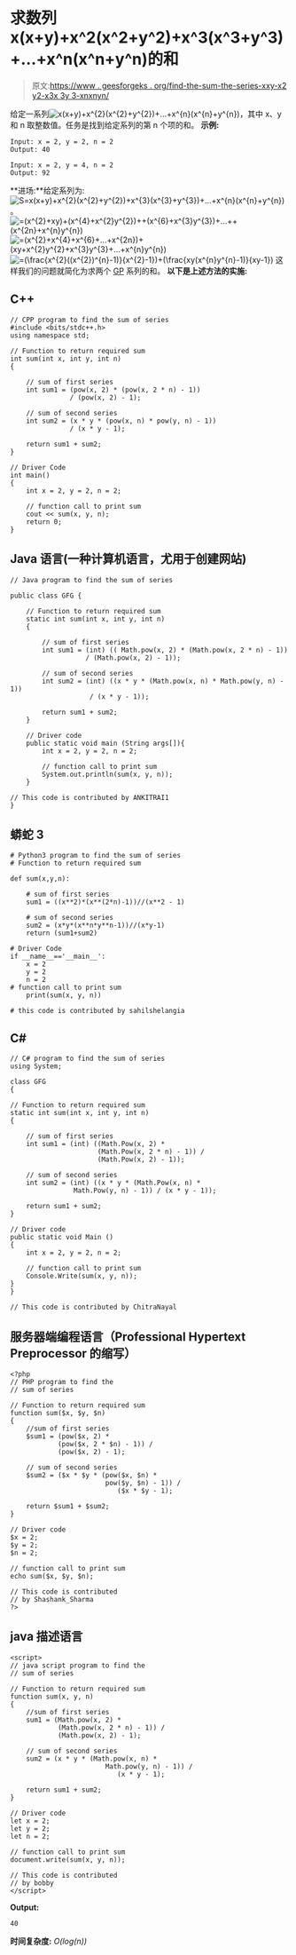 # 求数列 x(x+y)+x^2(x^2+y^2)+x^3(x^3+y^3)+…+x^n(x^n+y^n)的和

> 原文:[https://www . geesforgeks . org/find-the-sum-the-series-xxy-x2 y2-x3x 3y 3-xnxnyn/](https://www.geeksforgeeks.org/find-the-sum-of-the-series-xxy-x2x2y2-x3x3y3-xnxnyn/)

给定一系列![x(x+y)+x^{2}(x^{2}+y^{2})+...+x^{n}(x^{n}+y^{n})  ](img/190a0345170a7e2aaa557b2c75185d7e.png "Rendered by QuickLaTeX.com")，其中 x、y 和 n 取整数值。任务是找到给定系列的第 n 个项的和。
**示例:**

```
Input: x = 2, y = 2, n = 2
Output: 40

Input: x = 2, y = 4, n = 2
Output: 92
```

**进场:**给定系列为:
![S=x(x+y)+x^{2}(x^{2}+y^{2})+x^{3}(x^{3}+y^{3})+...+x^{n}(x^{n}+y^{n})  ](img/9b55864cad6cc9efdefd9005a8f4f511.png "Rendered by QuickLaTeX.com")。
![=(x^{2}+xy)+(x^{4}+x^{2}y^{2})++(x^{6}+x^{3}y^{3})+...++(x^{2n}+x^{n}y^{n})  ](img/912a7d740faa870b41f9113c8edb6688.png "Rendered by QuickLaTeX.com")
![=(x^{2}+x^{4}+x^{6}+...+x^{2n})+(xy+x^{2}y^{2}+x^{3}y^{3}+...+x^{n}y^{n})  ](img/536a433c1dca6828c0e6ad866b55eb13.png "Rendered by QuickLaTeX.com")
![=(\frac{x^{2}((x^{2})^{n}-1)}{x^{2}-1})+(\frac{xy(x^{n}y^{n}-1)}{xy-1})  ](img/85699eb0a4a75916dae15eafd5cd53e0.png "Rendered by QuickLaTeX.com")
这样我们的问题就简化为求两个 [GP](https://www.geeksforgeeks.org/progressions-ap-gp-hp-and-practice-problems/) 系列的和。
**以下是上述方法的实施:**

## C++

```
// CPP program to find the sum of series
#include <bits/stdc++.h>
using namespace std;

// Function to return required sum
int sum(int x, int y, int n)
{

    // sum of first series
    int sum1 = (pow(x, 2) * (pow(x, 2 * n) - 1))
               / (pow(x, 2) - 1);

    // sum of second series
    int sum2 = (x * y * (pow(x, n) * pow(y, n) - 1))
               / (x * y - 1);

    return sum1 + sum2;
}

// Driver Code
int main()
{
    int x = 2, y = 2, n = 2;

    // function call to print sum
    cout << sum(x, y, n);
    return 0;
}
```

## Java 语言(一种计算机语言，尤用于创建网站)

```
// Java program to find the sum of series

public class GFG {

    // Function to return required sum
    static int sum(int x, int y, int n)
    {

        // sum of first series
        int sum1 = (int) (( Math.pow(x, 2) * (Math.pow(x, 2 * n) - 1))
                   / (Math.pow(x, 2) - 1));

        // sum of second series
        int sum2 = (int) ((x * y * (Math.pow(x, n) * Math.pow(y, n) - 1))
                    / (x * y - 1));

        return sum1 + sum2;
    }

    // Driver code
    public static void main (String args[]){
        int x = 2, y = 2, n = 2;

        // function call to print sum
        System.out.println(sum(x, y, n));
    }

// This code is contributed by ANKITRAI1
}
```

## 蟒蛇 3

```
# Python3 program to find the sum of series
# Function to return required sum

def sum(x,y,n):

    # sum of first series
    sum1 = ((x**2)*(x**(2*n)-1))//(x**2 - 1)

    # sum of second series
    sum2 = (x*y*(x**n*y**n-1))//(x*y-1)
    return (sum1+sum2)

# Driver Code
if __name__=='__main__':
    x = 2
    y = 2
    n = 2
# function call to print sum
    print(sum(x, y, n))

# this code is contributed by sahilshelangia
```

## C#

```
// C# program to find the sum of series
using System;

class GFG
{

// Function to return required sum
static int sum(int x, int y, int n)
{

    // sum of first series
    int sum1 = (int) ((Math.Pow(x, 2) *
                      (Math.Pow(x, 2 * n) - 1)) /
                      (Math.Pow(x, 2) - 1));

    // sum of second series
    int sum2 = (int) ((x * y * (Math.Pow(x, n) *
                Math.Pow(y, n) - 1)) / (x * y - 1));

    return sum1 + sum2;
}

// Driver code
public static void Main ()
{
    int x = 2, y = 2, n = 2;

    // function call to print sum
    Console.Write(sum(x, y, n));
}
}

// This code is contributed by ChitraNayal
```

## 服务器端编程语言（Professional Hypertext Preprocessor 的缩写）

```
<?php
// PHP program to find the
// sum of series

// Function to return required sum
function sum($x, $y, $n)
{
    //sum of first series
    $sum1 = (pow($x, 2) *
            (pow($x, 2 * $n) - 1)) /
            (pow($x, 2) - 1);

    // sum of second series
    $sum2 = ($x * $y * (pow($x, $n) *
                        pow($y, $n) - 1)) /
                           ($x * $y - 1);

    return $sum1 + $sum2;
}

// Driver code
$x = 2;
$y = 2;
$n = 2;

// function call to print sum
echo sum($x, $y, $n);

// This code is contributed
// by Shashank_Sharma
?>
```

## java 描述语言

```
<script>
// java script program to find the
// sum of series

// Function to return required sum
function sum(x, y, n)
{
    //sum of first series
    sum1 = (Math.pow(x, 2) *
            (Math.pow(x, 2 * n) - 1)) /
            (Math.pow(x, 2) - 1);

    // sum of second series
    sum2 = (x * y * (Math.pow(x, n) *
                        Math.pow(y, n) - 1)) /
                           (x * y - 1);

    return sum1 + sum2;
}

// Driver code
let x = 2;
let y = 2;
let n = 2;

// function call to print sum
document.write(sum(x, y, n));

// This code is contributed
// by bobby
</script>
```

**Output:** 

```
40
```

**时间复杂度:** *O(log(n))*